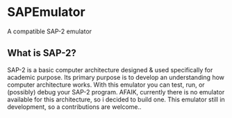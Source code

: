 # SAPEmulator

A compatible SAP-2 emulator

## What is SAP-2?

SAP-2 is a basic computer architecture designed & used specifically for academic purpose. Its primary purpose is to develop an understanding how computer architecture works.
With this emulator you can test, run, or (possibly) debug your SAP-2 program. AFAIK, currently there is no emulator available for this architecture, so i decided to build one. 
This emulator still in development, so a contributions are welcome..
